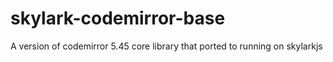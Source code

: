 # skylark-codemirror-base
A version of codemirror 5.45 core library that ported to running on skylarkjs
